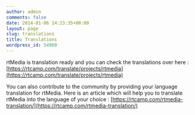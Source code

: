 ```yaml
---
author: admin
comments: false
date: 2014-01-06 14:23:35+00:00
layout: page
slug: translations
title: Translations
wordpress_id: 54960
---
```


rtMedia is translation ready and you can check the translations over here : [https://rtcamp.com/translate/projects/rtmedia](https://rtcamp.com/translate/projects/rtmedia)

You can also contribute to the community by providing your language translation for rtMedia. Here is an article which will help you to translate rtMedia into the language of your choice : [https://rtcamp.com/rtmedia-translation/](https://rtcamp.com/rtmedia-translation/)
